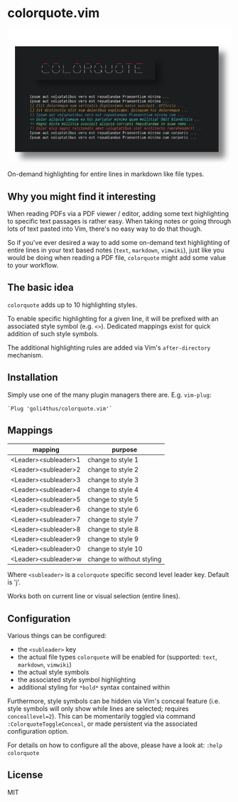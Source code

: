 colorquote.vim
==============

![colorquote_showcase](https://github.com/Goli4thus/images/blob/master/images_colorquote/colorquote_showcase.png)


On-demand highlighting for entire lines in markdown like file types.


Why you might find it interesting
---------------------------------

When reading PDFs via a PDF viewer / editor, adding some text highlighting to
specific text passages is rather easy.
When taking notes or going through lots of text pasted into Vim, there's no
easy way to do that though.

So if you've ever desired a way to add some on-demand text highlighting of
entire lines in your text based notes (`text`, `markdown`, `vimwiki`), just
like you would be doing when reading a PDF file, `colorquote` might add some
value to your workflow.


The basic idea
--------------

`colorquote` adds up to 10 highlighting styles.

To enable specific highlighting for a given line, it will be prefixed with an
associated style symbol (e.g. `<>`). Dedicated mappings exist for quick addition
of such style symbols.

The additional highlighting rules are added via Vim's `after-directory`
mechanism.


Installation
------------

Simply use one of the many plugin managers there are.
E.g. `vim-plug`:

    `Plug 'goli4thus/colorquote.vim'`


Mappings
--------

| mapping                | purpose                   |
| ---                    | ---                       |
| \<Leader>\<subleader>1 | change to style 1         |
| \<Leader>\<subleader>2 | change to style 2         |
| \<Leader>\<subleader>3 | change to style 3         |
| \<Leader>\<subleader>4 | change to style 4         |
| \<Leader>\<subleader>5 | change to style 5         |
| \<Leader>\<subleader>6 | change to style 6         |
| \<Leader>\<subleader>7 | change to style 7         |
| \<Leader>\<subleader>8 | change to style 8         |
| \<Leader>\<subleader>9 | change to style 9         |
| \<Leader>\<subleader>0 | change to style 10        |
| \<Leader>\<subleader>w | change to without styling |


Where `<subleader>` is a `colorquote` specific second level leader key.
Default is 'j'.

Works both on current line or visual selection (entire lines).


Configuration
-------------

Various things can be configured:

- the `<subleader>` key
- the actual file types `colorquote` will be enabled for (supported: `text`,
  `markdown`, `vimwiki`)
- the actual style symbols
- the associated style symbol highlighting
- additional styling for `*bold*` syntax contained within

Furthermore, style symbols can be hidden via Vim's conceal feature (i.e. style
symbols will only show while lines are selected; requires `conceallevel=2`).
This can be momentarily toggled via command `:ColorquoteToggleConceal`, or
made persistent via the associated configuration option.


For details on how to configure all the above, please have a look at: `:help colorquote`


License
-------

MIT
